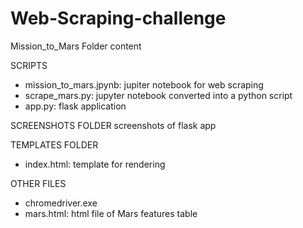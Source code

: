 # Web-Scraping-challenge

Mission_to_Mars Folder content

SCRIPTS
- mission_to_mars.jpynb: jupiter notebook for web scraping
- scrape_mars.py: jupyter notebook converted into a python script
- app.py: flask application

SCREENSHOTS FOLDER
screenshots of flask app

TEMPLATES FOLDER
- index.html: template for rendering

OTHER FILES
- chromedriver.exe
- mars.html: html file of Mars features table